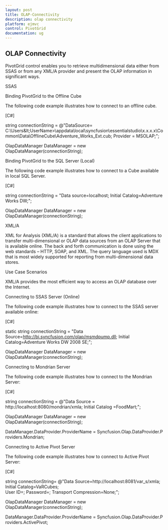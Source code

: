 ```yaml
---
layout: post
title: OLAP-Connectivity
description: olap connectivity 
platform: ejmvc
control: PivotGrid
documentation: ug
---
```


## OLAP Connectivity 

PivotGrid control enables you to retrieve multidimensional data either from SSAS or from any XML/A provider and present the OLAP information in significant ways.

SSAS

Binding PivotGrid to the Offline Cube

The following code example illustrates how to connect to an offline cube.

[C#]

string connectionString = @"DataSource= C:\Users\&lt;UserName&gt;\appdata\local\syncfusion\essentialstudio\x.x.x.x\Common\Data\OfflineCube\Adventure_Works_Ext.cub; Provider = MSOLAP;";

OlapDataManager DataManager = new OlapDataManager(connectionString);



Binding PivotGrid to the SQL Server (Local)

The following code example illustrates how to connect to a Cube available in local SQL Server.

[C#]

string connectionString = "Data source=localhost; Initial Catalog=Adventure Works DW;";

OlapDataManager DataManager = new OlapDataManager(connectionString);





XML/A

XML for Analysis (XML/A) is a standard that allows the client applications to transfer multi-dimensional or OLAP data sources from an OLAP Server that is available online. The back and forth communication is done using the web standards – HTTP, SOAP, and XML. The query language used is MDX that is most widely supported for reporting from multi-dimensional data stores.

Use Case Scenarios

XML/A provides the most efficient way to access an OLAP database over the Internet.

Connecting to SSAS Server (Online)

The following code example illustrates how to connect to the SSAS server available online:

[C#]

static string connectionString = "Data Source=http://bi.syncfusion.com/olap/msmdpump.dll; Initial Catalog=Adventure Works DW 2008 SE;";   

OlapDataManager DataManager = new OlapDataManager(connectionString);



Connecting to Mondrian Server

The following code example illustrates how to connect to the Mondrian Server:


[C#]

string connectionString = @"Data Source = http://localhost:8080/mondrian/xmla; Initial Catalog =FoodMart;";

OlapDataManager DataManager = new OlapDataManager(connectionString);

DataManager.DataProvider.ProviderName = Syncfusion.Olap.DataProvider.Providers.Mondrian; 



Connecting to Active Pivot Server

The following code example illustrates how to connect to Active Pivot Server:


[C#]

string connectionString= @"Data Source=http://localhost:8081/var_s/xmla;  Initial Catalog=VaRCubes; User ID=; Password=; Transport Compression=None;";

OlapDataManager DataManager = new OlapDataManager(connectionString);

DataManager.DataProvider.ProviderName = Syncfusion.Olap.DataProvider.Providers.ActivePivot;



